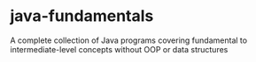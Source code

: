 # java-fundamentals
A complete collection of Java programs covering fundamental to intermediate-level concepts without OOP or data structures
